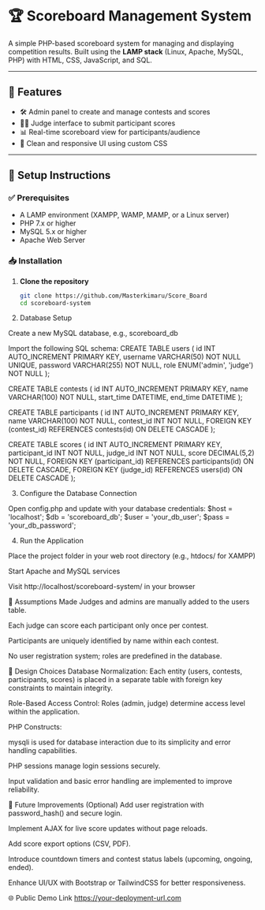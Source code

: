 # 🏆 Scoreboard Management System

A simple PHP-based scoreboard system for managing and displaying competition results. Built using the **LAMP stack** (Linux, Apache, MySQL, PHP) with HTML, CSS, JavaScript, and SQL.

---

## 🚀 Features

- 🛠 Admin panel to create and manage contests and scores  
- 🧑‍⚖️ Judge interface to submit participant scores  
- 📊 Real-time scoreboard view for participants/audience  
- 🎨 Clean and responsive UI using custom CSS  

---

## 🔧 Setup Instructions

### ✅ Prerequisites

- A LAMP environment (XAMPP, WAMP, MAMP, or a Linux server)
- PHP 7.x or higher
- MySQL 5.x or higher
- Apache Web Server

### 📥 Installation

1. **Clone the repository**
   ```bash
   git clone https://github.com/Masterkimaru/Score_Board
   cd scoreboard-system
2. Database Setup

Create a new MySQL database, e.g., scoreboard_db

Import the following SQL schema:
CREATE TABLE users (
  id INT AUTO_INCREMENT PRIMARY KEY,
  username VARCHAR(50) NOT NULL UNIQUE,
  password VARCHAR(255) NOT NULL,
  role ENUM('admin', 'judge') NOT NULL
);

CREATE TABLE contests (
  id INT AUTO_INCREMENT PRIMARY KEY,
  name VARCHAR(100) NOT NULL,
  start_time DATETIME,
  end_time DATETIME
);

CREATE TABLE participants (
  id INT AUTO_INCREMENT PRIMARY KEY,
  name VARCHAR(100) NOT NULL,
  contest_id INT NOT NULL,
  FOREIGN KEY (contest_id) REFERENCES contests(id) ON DELETE CASCADE
);

CREATE TABLE scores (
  id INT AUTO_INCREMENT PRIMARY KEY,
  participant_id INT NOT NULL,
  judge_id INT NOT NULL,
  score DECIMAL(5,2) NOT NULL,
  FOREIGN KEY (participant_id) REFERENCES participants(id) ON DELETE CASCADE,
  FOREIGN KEY (judge_id) REFERENCES users(id) ON DELETE CASCADE
);

3. Configure the Database Connection

Open config.php and update with your database credentials:
$host = 'localhost';
$db   = 'scoreboard_db';
$user = 'your_db_user';
$pass = 'your_db_password';

4. Run the Application

Place the project folder in your web root directory (e.g., htdocs/ for XAMPP)

Start Apache and MySQL services

Visit http://localhost/scoreboard-system/ in your browser

📌 Assumptions Made
Judges and admins are manually added to the users table.

Each judge can score each participant only once per contest.

Participants are uniquely identified by name within each contest.

No user registration system; roles are predefined in the database.

📐 Design Choices
Database Normalization: Each entity (users, contests, participants, scores) is placed in a separate table with foreign key constraints to maintain integrity.

Role-Based Access Control: Roles (admin, judge) determine access level within the application.

PHP Constructs:

mysqli is used for database interaction due to its simplicity and error handling capabilities.

PHP sessions manage login sessions securely.

Input validation and basic error handling are implemented to improve reliability.

🌟 Future Improvements (Optional)
Add user registration with password_hash() and secure login.

Implement AJAX for live score updates without page reloads.

Add score export options (CSV, PDF).

Introduce countdown timers and contest status labels (upcoming, ongoing, ended).

Enhance UI/UX with Bootstrap or TailwindCSS for better responsiveness.

🌐 Public Demo Link
https://your-deployment-url.com
